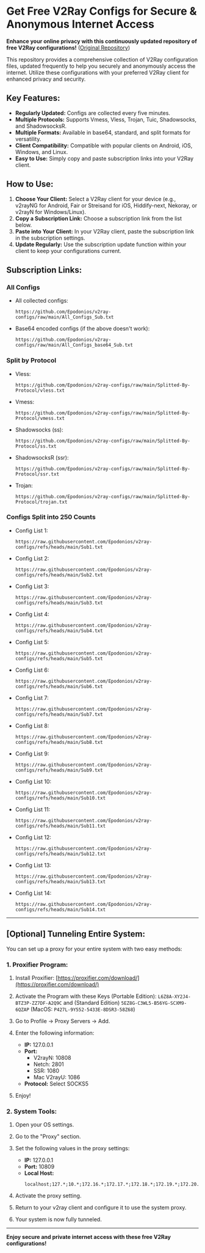 # Get Free V2Ray Configs for Secure & Anonymous Internet Access

**Enhance your online privacy with this continuously updated repository of free V2Ray configurations!** ([Original Repository](https://github.com/Epodonios/v2ray-configs))

This repository provides a comprehensive collection of V2Ray configuration files, updated frequently to help you securely and anonymously access the internet.  Utilize these configurations with your preferred V2Ray client for enhanced privacy and security.

## Key Features:

*   **Regularly Updated:**  Configs are collected every five minutes.
*   **Multiple Protocols:** Supports Vmess, Vless, Trojan, Tuic, Shadowsocks, and ShadowsocksR.
*   **Multiple Formats:** Available in base64, standard, and split formats for versatility.
*   **Client Compatibility:** Compatible with popular clients on Android, iOS, Windows, and Linux.
*   **Easy to Use:** Simply copy and paste subscription links into your V2Ray client.

## How to Use:

1.  **Choose Your Client:** Select a V2Ray client for your device (e.g., v2rayNG for Android, Fair or Streisand for iOS, Hiddify-next, Nekoray, or v2rayN for Windows/Linux).
2.  **Copy a Subscription Link:**  Choose a subscription link from the list below.
3.  **Paste into Your Client:**  In your V2Ray client, paste the subscription link in the subscription settings.
4.  **Update Regularly:** Use the subscription update function within your client to keep your configurations current.

## Subscription Links:

### All Configs

*   All collected configs:
    ```
    https://github.com/Epodonios/v2ray-configs/raw/main/All_Configs_Sub.txt
    ```
*   Base64 encoded configs (if the above doesn't work):
    ```
    https://github.com/Epodonios/v2ray-configs/raw/main/All_Configs_base64_Sub.txt
    ```

### Split by Protocol

*   Vless:
    ```
    https://github.com/Epodonios/v2ray-configs/raw/main/Splitted-By-Protocol/vless.txt
    ```
*   Vmess:
    ```
    https://github.com/Epodonios/v2ray-configs/raw/main/Splitted-By-Protocol/vmess.txt
    ```
*   Shadowsocks (ss):
    ```
    https://github.com/Epodonios/v2ray-configs/raw/main/Splitted-By-Protocol/ss.txt
    ```
*   ShadowsocksR (ssr):
    ```
    https://github.com/Epodonios/v2ray-configs/raw/main/Splitted-By-Protocol/ssr.txt
    ```
*   Trojan:
    ```
    https://github.com/Epodonios/v2ray-configs/raw/main/Splitted-By-Protocol/trojan.txt
    ```

### Configs Split into 250 Counts

*   Config List 1:
    ```
    https://raw.githubusercontent.com/Epodonios/v2ray-configs/refs/heads/main/Sub1.txt
    ```
*   Config List 2:
    ```
    https://raw.githubusercontent.com/Epodonios/v2ray-configs/refs/heads/main/Sub2.txt
    ```
*   Config List 3:
    ```
    https://raw.githubusercontent.com/Epodonios/v2ray-configs/refs/heads/main/Sub3.txt
    ```
*   Config List 4:
    ```
    https://raw.githubusercontent.com/Epodonios/v2ray-configs/refs/heads/main/Sub4.txt
    ```
*   Config List 5:
    ```
    https://raw.githubusercontent.com/Epodonios/v2ray-configs/refs/heads/main/Sub5.txt
    ```
*   Config List 6:
    ```
    https://raw.githubusercontent.com/Epodonios/v2ray-configs/refs/heads/main/Sub6.txt
    ```
*   Config List 7:
    ```
    https://raw.githubusercontent.com/Epodonios/v2ray-configs/refs/heads/main/Sub7.txt
    ```
*   Config List 8:
    ```
    https://raw.githubusercontent.com/Epodonios/v2ray-configs/refs/heads/main/Sub8.txt
    ```
*   Config List 9:
    ```
    https://raw.githubusercontent.com/Epodonios/v2ray-configs/refs/heads/main/Sub9.txt
    ```
*   Config List 10:
    ```
    https://raw.githubusercontent.com/Epodonios/v2ray-configs/refs/heads/main/Sub10.txt
    ```
*   Config List 11:
    ```
    https://raw.githubusercontent.com/Epodonios/v2ray-configs/refs/heads/main/Sub11.txt
    ```
*   Config List 12:
    ```
    https://raw.githubusercontent.com/Epodonios/v2ray-configs/refs/heads/main/Sub12.txt
    ```
*   Config List 13:
    ```
    https://raw.githubusercontent.com/Epodonios/v2ray-configs/refs/heads/main/Sub13.txt
    ```
*   Config List 14:
    ```
    https://raw.githubusercontent.com/Epodonios/v2ray-configs/refs/heads/main/Sub14.txt
    ```

---

## [Optional] Tunneling Entire System:

You can set up a proxy for your entire system with two easy methods:

### 1. Proxifier Program:

1.  Install Proxifier: [https://proxifier.com/download/](https://proxifier.com/download/)
2.  Activate the Program with these Keys (Portable Edition):  `L6Z8A-XY2J4-BTZ3P-ZZ7DF-A2Q9C` and (Standard Edition) `5EZ8G-C3WL5-B56YG-SCXM9-6QZAP` (MacOS: `P427L-9Y552-5433E-8DSR3-58Z68`)
3.  Go to Profile -> Proxy Servers -> Add.
4.  Enter the following information:

    *   **IP:** 127.0.0.1
    *   **Port:**
        *   V2rayN: 10808
        *   Netch: 2801
        *   SSR: 1080
        *   Mac V2rayU: 1086
    *   **Protocol:** Select SOCKS5
5.  Enjoy!

### 2. System Tools:

1.  Open your OS settings.
2.  Go to the "Proxy" section.
3.  Set the following values in the proxy settings:

    *   **IP:** 127.0.0.1
    *   **Port:** 10809
    *   **Local Host:**
        ```
        localhost;127.*;10.*;172.16.*;172.17.*;172.18.*;172.19.*;172.20.*;172.21.*;172.22.*;172.23.*;172.24.*;172.25.*;172.26.*;172.27.*;172.28.*;172.29.*;172.30.*;172.31.*;192.168.*
        ```

4.  Activate the proxy setting.
5.  Return to your v2ray client and configure it to use the system proxy.
6.  Your system is now fully tunneled.

---

**Enjoy secure and private internet access with these free V2Ray configurations!**